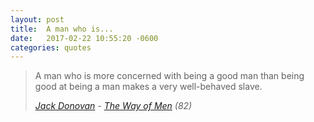 ```yaml
---
layout: post
title:  A man who is...
date:   2017-02-22 10:55:20 -0600
categories: quotes
---
```

> A man who is more concerned with being a good man than being good at being a man makes a very well-behaved slave.
> 
> <cite>[Jack Donovan](http://www.jack-donovan.com) - [The Way of Men](https://www.amazon.com/Way-Men-Jack-Donovan/dp/0985452307/ref=sr_1_1?tag=joebuhlig-20) (82)</cite>